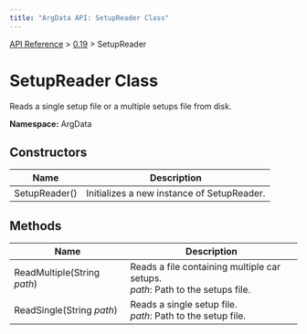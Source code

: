 ```yaml
---
title: "ArgData API: SetupReader Class"
---
```


[API Reference](/argdata/api) &gt; [0.19](/argdata/api/0.19) &gt; SetupReader

# SetupReader Class

Reads a single setup file or a multiple setups file from disk.

**Namespace:** ArgData

## Constructors

<table class="table table-bordered table-striped ">
<thead>
  <tr>
    <th>Name</th>
    <th>Description</th>
  </tr>
</thead>
<tbody>
  <tr>
    <td>SetupReader()</td>
    <td>Initializes a new instance of SetupReader.</td>
  </tr>
</tbody>
</table>


## Methods

<table class="table table-bordered table-striped ">
<thead>
  <tr>
    <th>Name</th>
    <th>Description</th>
  </tr>
</thead>
<tbody>
  <tr>
    <td>ReadMultiple(String <em>path</em>)</td>
    <td>Reads a file containing multiple car setups.<br /><em>path</em>: Path to the setups file.<br /></td>
  </tr>
  <tr>
    <td>ReadSingle(String <em>path</em>)</td>
    <td>Reads a single setup file.<br /><em>path</em>: Path to the setup file.<br /></td>
  </tr>
</tbody>
</table>


